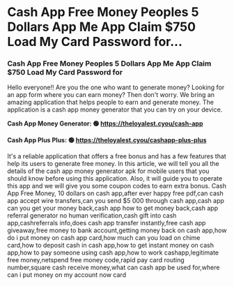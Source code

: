 # Cash App Free Money Peoples 5 Dollars App Me App Claim $750 Load My Card Password for...

### Cash App Free Money Peoples 5 Dollars App Me App Claim $750 Load My Card Password for 

Hello everyone!! Are you the one who want to generate money? Looking for an app form where you can earn money? Then don't worry. We bring an amazing application that helps people to earn and generate money. The application is a cash app money generator that you can try on your device.

<strong>Cash App Money Generator: 🟢 https://theloyalest.cyou/cash-app</strong>

<strong>Cash App Plus Plus: 🟢 https://theloyalest.cyou/cashapp-plus-plus</strong>

It's a reliable application that offers a free bonus and has a few features that help its users to generate free money. In this article, we will tell you all the details of the cash app money generator apk for mobile users that you should know before using this application. Also, it will guide you to operate this app and we will give you some coupon codes to earn extra bonus. Cash App Free Money, 10 dollars on cash app,after ever happy free pdf,can cash app accept wire transfers,can you send $5 000 through cash app,cash app can you get your money back,cash app how to get money back,cash app referral generator no human verification,cash gift into cash app,cashreferrals info,does cash app transfer instantly,free cash app giveaway,free money to bank account,getting money back on cash app,how do i put money on cash app card,how much can you load on chime card,how to deposit cash in cash app,how to get instant money on cash app,how to pay someone using cash app,how to work cashapp,legitimate free money,netspend free money code,rapid pay card routing number,square cash receive money,what can cash app be used for,where can i put money on my account now card
